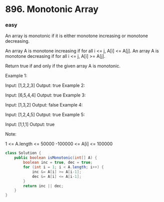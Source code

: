# 896. Monotonic Array
### easy
An array is monotonic if it is either monotone increasing or monotone decreasing.

An array A is monotone increasing if for all i <= j, A[i] <= A[j].  An array A is monotone decreasing if for all i <= j, A[i] >= A[j].

Return true if and only if the given array A is monotonic.

 

Example 1:

Input: [1,2,2,3]
Output: true
Example 2:

Input: [6,5,4,4]
Output: true
Example 3:

Input: [1,3,2]
Output: false
Example 4:

Input: [1,2,4,5]
Output: true
Example 5:

Input: [1,1,1]
Output: true
 

Note:

1 <= A.length <= 50000
-100000 <= A[i] <= 100000

```java
class Solution {
    public boolean isMonotonic(int[] A) {
        boolean inc = true, dec = true;
        for (int i = 1; i < A.length; i++) {
            inc &= A[i] >= A[i-1];
            dec &= A[i] <= A[i-1];
        }
        return inc || dec;
    }
}
```